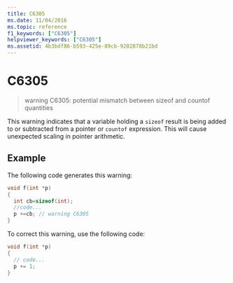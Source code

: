 ```yaml
---
title: C6305
ms.date: 11/04/2016
ms.topic: reference
f1_keywords: ["C6305"]
helpviewer_keywords: ["C6305"]
ms.assetid: 4b3bdf86-b593-425e-89cb-9282878b21bd
---
```

# C6305

> warning C6305: potential mismatch between sizeof and countof quantities

This warning indicates that a variable holding a `sizeof` result is being added to or subtracted from a pointer or `countof` expression. This will cause unexpected scaling in pointer arithmetic.

## Example

The following code generates this warning:

```cpp
void f(int *p)
{
  int cb=sizeof(int);
  //code...
  p +=cb; // warning C6305
}
```

To correct this warning, use the following code:

```cpp
void f(int *p)
{
  // code...
  p += 1;
}
```
